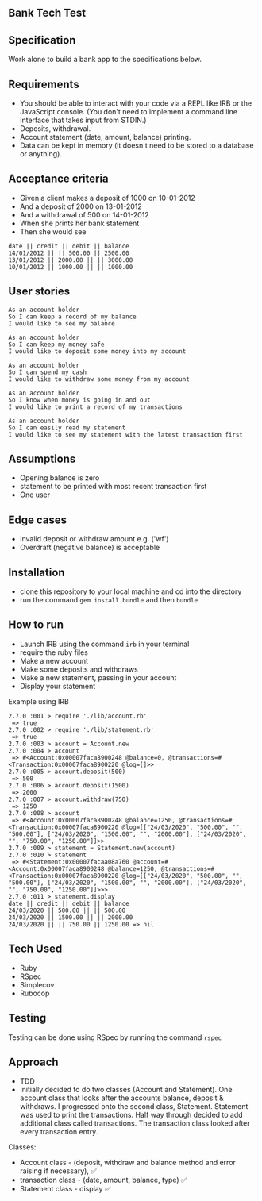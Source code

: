 ## Bank Tech Test ##

## Specification ##
Work alone to build a bank app to the specifications below.

Requirements
----

- You should be able to interact with your code via a REPL like IRB or the JavaScript console. (You don't need to implement a command line interface that takes input from STDIN.)
- Deposits, withdrawal.
- Account statement (date, amount, balance) printing.
- Data can be kept in memory (it doesn't need to be stored to a database or anything).


Acceptance criteria
---

- Given a client makes a deposit of 1000 on 10-01-2012
- And a deposit of 2000 on 13-01-2012
- And a withdrawal of 500 on 14-01-2012
- When she prints her bank statement
- Then she would see

```
date || credit || debit || balance
14/01/2012 || || 500.00 || 2500.00
13/01/2012 || 2000.00 || || 3000.00
10/01/2012 || 1000.00 || || 1000.00
```

User stories
---
``` 
As an account holder
So I can keep a record of my balance
I would like to see my balance 

As an account holder
So I can keep my money safe
I would like to deposit some money into my account

As an account holder
So I can spend my cash
I would like to withdraw some money from my account

As an account holder
So I know when money is going in and out 
I would like to print a record of my transactions

As an account holder
So I can easily read my statement 
I would like to see my statement with the latest transaction first
```

Assumptions
---

- Opening balance is zero
- statement to be printed with most recent transaction first 
- One user 

Edge cases
---
- invalid deposit or withdraw amount e.g. ('wf')
- Overdraft (negative balance) is acceptable

Installation
---

- clone this repository to your local machine and cd into the directory 
- run the command `gem install bundle` and then `bundle`

How to run
---
- Launch IRB using the command `irb` in your terminal
- require the ruby files
- Make a new account
- Make some deposits and withdraws
- Make a new statement, passing in your account
- Display your statement

Example using IRB
```
2.7.0 :001 > require './lib/account.rb'
 => true 
2.7.0 :002 > require './lib/statement.rb'
 => true 
2.7.0 :003 > account = Account.new
2.7.0 :004 > account
 => #<Account:0x00007faca8900248 @balance=0, @transactions=#<Transaction:0x00007faca8900220 @log=[]>> 
2.7.0 :005 > account.deposit(500)
 => 500 
2.7.0 :006 > account.deposit(1500)
 => 2000 
2.7.0 :007 > account.withdraw(750)
 => 1250 
2.7.0 :008 > account
 => #<Account:0x00007faca8900248 @balance=1250, @transactions=#<Transaction:0x00007faca8900220 @log=[["24/03/2020", "500.00", "", "500.00"], ["24/03/2020", "1500.00", "", "2000.00"], ["24/03/2020", "", "750.00", "1250.00"]]>> 
2.7.0 :009 > statement = Statement.new(account)
2.7.0 :010 > statement
 => #<Statement:0x00007facaa08a760 @account=#<Account:0x00007faca8900248 @balance=1250, @transactions=#<Transaction:0x00007faca8900220 @log=[["24/03/2020", "500.00", "", "500.00"], ["24/03/2020", "1500.00", "", "2000.00"], ["24/03/2020", "", "750.00", "1250.00"]]>>> 
2.7.0 :011 > statement.display
date || credit || debit || balance
24/03/2020 || 500.00 || || 500.00
24/03/2020 || 1500.00 || || 2000.00
24/03/2020 || || 750.00 || 1250.00 => nil
```
Tech Used
---
- Ruby
- RSpec
- Simplecov
- Rubocop

Testing
---
Testing can be done using RSpec by running the command `rspec`

Approach
---
- TDD
- Initially decided to do two classes (Account and Statement). One account class that looks after the accounts balance, deposit & withdraws. I progressed onto the second class, Statement. Statement was used to print the transactions. Half way through decided to add additional class called transactions. The transaction class looked after every transaction entry.

Classes:
  - Account class - (deposit, withdraw and balance method and error raising if necessary), ✅
  - transaction class - (date, amount, balance, type) ✅
  - Statement class - display ✅


